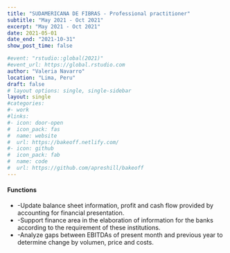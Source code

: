 ```yaml
---
title: "SUDAMERICANA DE FIBRAS - Professional practitioner"
subtitle: "May 2021 - Oct 2021"
excerpt: "May 2021 - Oct 2021"
date: 2021-05-01
date_end: "2021-10-31"
show_post_time: false

#event: "rstudio::global(2021)"
#event_url: https://global.rstudio.com
author: "Valeria Navarro"
location: "Lima, Peru"
draft: false
# layout options: single, single-sidebar
layout: single
#categories:
#- work
#links:
#- icon: door-open
#  icon_pack: fas
#  name: website
#  url: https://bakeoff.netlify.com/
#- icon: github
#  icon_pack: fab
#  name: code
#  url: https://github.com/apreshill/bakeoff
---
```


#### Functions
* -Update balance sheet information, profit and cash flow provided by accounting for financial presentation.
* -Support finance area in the elaboration of information for the banks according to the requirement of these institutions.
* -Analyze gaps between EBITDAs of present month and previous year to determine change by volumen, price and costs.


 
